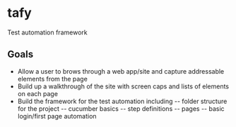 tafy
====

Test automation framework

Goals
-----

- Allow a user to brows through a web app/site and capture addressable elements from the page
- Build up a walkthrough of the site with screen caps and lists of elements on each page
- Build the framework for the test automation including
-- folder structure for the project
-- cucumber basics
-- step definitions
-- pages
-- basic login/first page automation

